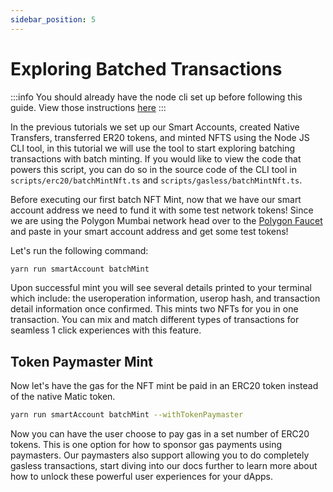 ```yaml
---
sidebar_position: 5
---
```


# Exploring Batched Transactions

:::info
You should already have the node cli set up before following this guide. View those instructions [here](setupnodecli.md)
:::

In the previous tutorials we set up our Smart Accounts, created Native Transfers, transferred ER20 tokens, and minted NFTS using the Node JS CLI tool, in this tutorial we will use the tool to start exploring batching transactions with batch minting. If you would like to view the code that powers this script, you can do so in the source code of the CLI tool in `scripts/erc20/batchMintNft.ts` and `scripts/gasless/batchMintNft.ts`.

Before executing our first batch NFT Mint, now that we have our smart account address we need to fund it with some test network tokens! Since we are using the Polygon Mumbai network head over to the [Polygon Faucet](https://faucet.polygon.technology/) and paste in your smart account address and get some test tokens! 

Let's run the following command: 

```bash
yarn run smartAccount batchMint
```
Upon successful mint you will see several details printed to your terminal which include: the useroperation information, userop hash, and transaction detail information once confirmed. This mints two NFTs for you in one transaction. You can mix and match different types of transactions for seamless 1 click experiences with this feature. 

## Token Paymaster Mint

Now let's have the gas for the NFT mint be paid in an ERC20 token instead of the native Matic token. 

```bash
yarn run smartAccount batchMint --withTokenPaymaster
```

Now you can have the user choose to pay gas in a set number of ERC20 tokens. This is one option for how to sponsor gas payments using paymasters. Our paymasters also support allowing you to do completely gasless transactions, start diving into our docs further to learn more about how to unlock these powerful user experiences for your dApps. 
